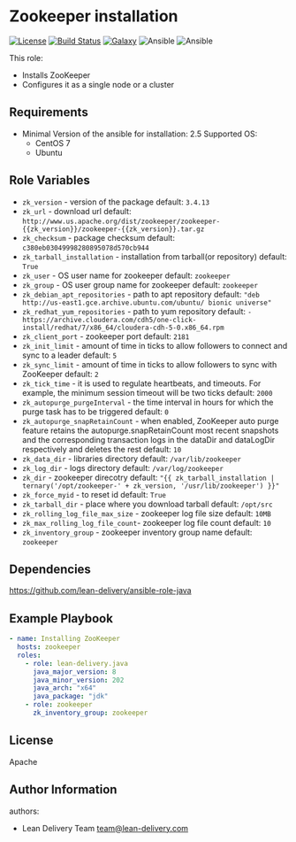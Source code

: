 Zookeeper installation
=========
[![License](https://img.shields.io/badge/license-Apache-green.svg?style=flat)](https://raw.githubusercontent.com/lean-delivery/ansible-role-zookeeper/master/LICENSE)
[![Build Status](https://travis-ci.org/lean-delivery/ansible-role-zookeeper.svg?branch=master)](https://travis-ci.org/lean-delivery/ansible-role-zookeeper)
[![Galaxy](https://img.shields.io/badge/galaxy-lean__delivery.zookeeper-blue.svg)](https://galaxy.ansible.com/lean_delivery/zookeeper)
![Ansible](https://img.shields.io/ansible/role/d/role_id.svg)
![Ansible](https://img.shields.io/badge/dynamic/json.svg?label=min_ansible_version&url=https%3A%2F%2Fgalaxy.ansible.com%2Fapi%2Fv1%2Froles%2Frole_id%2F&query=$.min_ansible_version)

This role:
  - Installs ZooKeeper
  - Configures it as a single node or a cluster

Requirements
------------

 - Minimal Version of the ansible for installation: 2.5
 Supported OS:
   - CentOS
       7
   - Ubuntu

Role Variables
--------------

 - `zk_version` -  version of the package default: `3.4.13`
 - `zk_url` - download url default: `http://www.us.apache.org/dist/zookeeper/zookeeper-{{zk_version}}/zookeeper-{{zk_version}}.tar.gz`
 - `zk_checksum` - package checksum default: `c380eb03049998280895078d570cb944`
 - `zk_tarball_installation` - installation from tarball(or repository) default: `True`
 - `zk_user` - OS user name for zookeeper default: `zookeeper`
 - `zk_group` - OS user group name for zookeeper default: `zookeeper`
 - `zk_debian_apt_repositories` -  path to apt repository default: `"deb http://us-east1.gce.archive.ubuntu.com/ubuntu/ bionic universe"`
 - `zk_redhat_yum_repositories` -  path to yum repository default: `- https://archive.cloudera.com/cdh5/one-click-install/redhat/7/x86_64/cloudera-cdh-5-0.x86_64.rpm`
 - `zk_client_port` - zookeeper port default: `2181`
 - `zk_init_limit` - amount of time in ticks to allow followers to connect and sync to a leader default: `5`
 - `zk_sync_limit` - amount of time in ticks to allow followers to sync with ZooKeeper default: `2`
 - `zk_tick_time` - it is used to regulate heartbeats, and timeouts. For example, the minimum session timeout will be two ticks default: `2000`
 - `zk_autopurge_purgeInterval` - the time interval in hours for which the purge task has to be triggered default: `0`
 - `zk_autopurge_snapRetainCount` - when enabled, ZooKeeper auto purge feature retains the autopurge.snapRetainCount most recent snapshots and the corresponding transaction logs in the dataDir and dataLogDir respectively and deletes the rest default: `10`
 - `zk_data_dir` - libraries directory default: `/var/lib/zookeeper`
 - `zk_log_dir` - logs directory default: `/var/log/zookeeper`
 - `zk_dir` - zookeeper direcotry default: `"{{ zk_tarball_installation | ternary('/opt/zookeeper-' + zk_version, '/usr/lib/zookeeper') }}"`
 - `zk_force_myid` - to reset id default: `True`
 - `zk_tarball_dir` - place where you download tarball default: `/opt/src`
 - `zk_rolling_log_file_max_size` - zookeeper log file size default: `10MB`
 - `zk_max_rolling_log_file_count`- zookeeper log file count default: `10`
 - `zk_inventory_group` - zookeeper inventory group name default: `zookeeper`

Dependencies
------------

https://github.com/lean-delivery/ansible-role-java

Example Playbook
----------------

```yml
- name: Installing ZooKeeper
  hosts: zookeeper
  roles:
    - role: lean-delivery.java
      java_major_version: 8
      java_minor_version: 202
      java_arch: "x64"
      java_package: "jdk"
    - role: zookeeper
      zk_inventory_group: zookeeper
```


License
-------
Apache

Author Information
------------------

authors:
  - Lean Delivery Team <team@lean-delivery.com>
